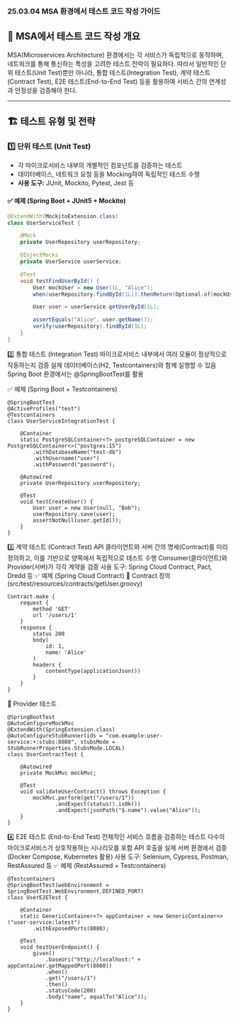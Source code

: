 ### 25.03.04 MSA 환경에서 테스트 코드 작성 가이드

## 📌 MSA에서 테스트 코드 작성 개요
MSA(Microservices Architecture) 환경에서는 각 서비스가 독립적으로 동작하며, 네트워크를 통해 통신하는 특성을 고려한 테스트 전략이 필요하다. 따라서 일반적인 단위 테스트(Unit Test)뿐만 아니라, 통합 테스트(Integration Test), 계약 테스트(Contract Test), E2E 테스트(End-to-End Test) 등을 활용하여 서비스 간의 연계성과 안정성을 검증해야 한다.

---

## 🏗️ 테스트 유형 및 전략

### 1️⃣ **단위 테스트 (Unit Test)**
- 각 마이크로서비스 내부의 개별적인 컴포넌트를 검증하는 테스트
- 데이터베이스, 네트워크 요청 등을 Mocking하여 독립적인 테스트 수행
- **사용 도구:** JUnit, Mockito, Pytest, Jest 등

#### ✅ **예제 (Spring Boot + JUnit5 + Mockito)**
```java
@ExtendWith(MockitoExtension.class)
class UserServiceTest {

    @Mock
    private UserRepository userRepository;

    @InjectMocks
    private UserService userService;

    @Test
    void testFindUserById() {
        User mockUser = new User(1L, "Alice");
        when(userRepository.findById(1L)).thenReturn(Optional.of(mockUser));

        User user = userService.getUserById(1L);

        assertEquals("Alice", user.getName());
        verify(userRepository).findById(1L);
    }
}
```

2️⃣ 통합 테스트 (Integration Test)
마이크로서비스 내부에서 여러 모듈이 정상적으로 작동하는지 검증
실제 데이터베이스(H2, Testcontainers)와 함께 실행할 수 있음
Spring Boot 환경에서는 @SpringBootTest를 활용

✅ 예제 (Spring Boot + Testcontainers)
```
@SpringBootTest
@ActiveProfiles("test")
@Testcontainers
class UserServiceIntegrationTest {

    @Container
    static PostgreSQLContainer<?> postgreSQLContainer = new PostgreSQLContainer<>("postgres:15")
        .withDatabaseName("test-db")
        .withUsername("user")
        .withPassword("password");

    @Autowired
    private UserRepository userRepository;

    @Test
    void testCreateUser() {
        User user = new User(null, "Bob");
        userRepository.save(user);
        assertNotNull(user.getId());
    }
}
```

3️⃣ 계약 테스트 (Contract Test)
API 클라이언트와 서버 간의 명세(Contract)를 미리 정의하고, 이를 기반으로 양쪽에서 독립적으로 테스트 수행
Consumer(클라이언트)와 Provider(서버)가 각각 계약을 검증
사용 도구: Spring Cloud Contract, Pact, Dredd 등
✅ 예제 (Spring Cloud Contract)
📌 Contract 정의 (src/test/resources/contracts/getUser.groovy)

```
Contract.make {
    request {
        method 'GET'
        url '/users/1'
    }
    response {
        status 200
        body(
            id: 1,
            name: 'Alice'
        )
        headers {
            contentType(applicationJson())
        }
    }
}
```

📌 Provider 테스트
```
@SpringBootTest
@AutoConfigureMockMvc
@ExtendWith(SpringExtension.class)
@AutoConfigureStubRunner(ids = "com.example:user-service:+:stubs:8080", stubsMode = StubRunnerProperties.StubsMode.LOCAL)
class UserContractTest {

    @Autowired
    private MockMvc mockMvc;

    @Test
    void validateUserContract() throws Exception {
        mockMvc.perform(get("/users/1"))
               .andExpect(status().isOk())
               .andExpect(jsonPath("$.name").value("Alice"));
    }
}
```
4️⃣ E2E 테스트 (End-to-End Test)
전체적인 서비스 흐름을 검증하는 테스트
다수의 마이크로서비스가 상호작용하는 시나리오를 포함
API 호출을 실제 서버 환경에서 검증 (Docker Compose, Kubernetes 활용)
사용 도구: Selenium, Cypress, Postman, RestAssured 등
✅ 예제 (RestAssured + Testcontainers)
```
@Testcontainers
@SpringBootTest(webEnvironment = SpringBootTest.WebEnvironment.DEFINED_PORT)
class UserE2ETest {

    @Container
    static GenericContainer<?> appContainer = new GenericContainer<>("user-service:latest")
        .withExposedPorts(8080);

    @Test
    void testUserEndpoint() {
        given()
            .baseUri("http://localhost:" + appContainer.getMappedPort(8080))
            .when()
            .get("/users/1")
            .then()
            .statusCode(200)
            .body("name", equalTo("Alice"));
    }
}

```
